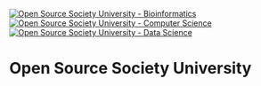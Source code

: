 [![Open Source Society University - Bioinformatics ](https://img.shields.io/badge/OSSU-bioinformatics-blue.svg)](https://github.com/open-source-society/bioinformatics)
[![Open Source Society University - Computer Science](https://img.shields.io/badge/OSSU-computer--science-blue.svg)](https://github.com/ossu/computer-science)
[![Open Source Society University - Data Science](https://img.shields.io/badge/OSSU-data--science-blue.svg)](https://github.com/ossu/data-science)
# Open Source Society University 
